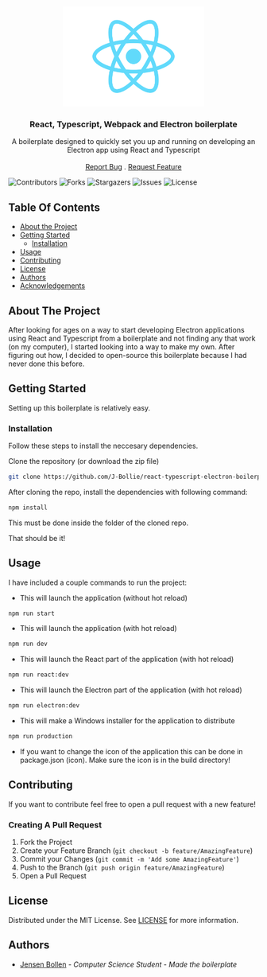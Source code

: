 <br/>

<p align="center">
  <img src="./build/example.png" height="200"/>
</p>

<p align="center">
  <h3 align="center">React, Typescript, Webpack and Electron boilerplate</h3>

  <p align="center">
    A boilerplate designed to quickly set you up and running on developing an Electron app using React and Typescript
    <br/>
    <br/>
    <a href="https://github.com/J-Bollie/react-typescript-electron-boilerplate/issues">Report Bug</a>
    .
    <a href="https://github.com/J-Bollie/react-typescript-electron-boilerplate/issues">Request Feature</a>
  </p>
</p>

![Contributors](https://img.shields.io/github/contributors/J-Bollie/react-typescript-electron-boilerplate?color=dark-green) ![Forks](https://img.shields.io/github/forks/J-Bollie/react-typescript-electron-boilerplate?style=social) ![Stargazers](https://img.shields.io/github/stars/J-Bollie/react-typescript-electron-boilerplate?style=social) ![Issues](https://img.shields.io/github/issues/J-Bollie/react-typescript-electron-boilerplate) ![License](https://img.shields.io/github/license/J-Bollie/react-typescript-electron-boilerplate)

## Table Of Contents

- [About the Project](#about-the-project)
- [Getting Started](#getting-started)
  - [Installation](#installation)
- [Usage](#usage)
- [Contributing](#contributing)
- [License](#license)
- [Authors](#authors)
- [Acknowledgements](#acknowledgements)

## About The Project

After looking for ages on a way to start developing Electron applications using React and Typescript from a boilerplate and not finding any that work (on my computer), I started looking into a way to make my own. After figuring out how, I decided to open-source this boilerplate because I had never done this before.

## Getting Started

Setting up this boilerplate is relatively easy.

### Installation

Follow these steps to install the neccesary dependencies.

Clone the repository (or download the zip file)

```sh
git clone https://github.com/J-Bollie/react-typescript-electron-boilerplate.git
```

After cloning the repo, install the dependencies with following command:

```sh
npm install
```

This must be done inside the folder of the cloned repo.

That should be it!

## Usage

I have included a couple commands to run the project:

- This will launch the application (without hot reload)

```sh
npm run start
```

- This will launch the application (with hot reload)

```sh
npm run dev
```

- This will launch the React part of the application (with hot reload)

```sh
npm run react:dev
```

- This will launch the Electron part of the application (with hot reload)

```sh
npm run electron:dev
```

- This will make a Windows installer for the application to distribute

```sh
npm run production
```

- If you want to change the icon of the application this can be done in package.json (icon). Make sure the icon is in the build directory!

## Contributing

If you want to contribute feel free to open a pull request with a new feature!

### Creating A Pull Request

1. Fork the Project
2. Create your Feature Branch (`git checkout -b feature/AmazingFeature`)
3. Commit your Changes (`git commit -m 'Add some AmazingFeature'`)
4. Push to the Branch (`git push origin feature/AmazingFeature`)
5. Open a Pull Request

## License

Distributed under the MIT License. See [LICENSE](https://github.com/J-Bollie/react-typescript-electron-boilerplate/blob/main/LICENSE.md) for more information.

## Authors

- [Jensen Bollen](https://github.com/J-Bollie/) - _Computer Science Student_ - _Made the boilerplate_
